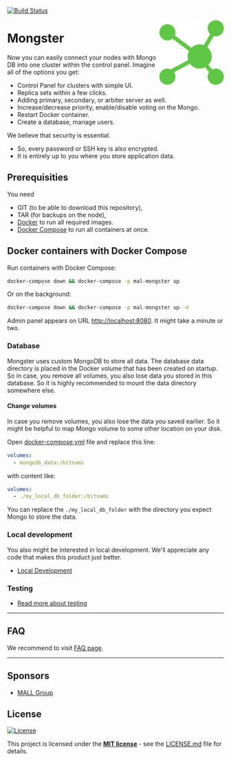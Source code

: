 [![Build Status](https://api.travis-ci.org/mallgroup/mal-mongster.svg?branch=master)](https://travis-ci.org/mallgroup/mal-mongster)

<img src="/admin/src/assets/logo-512x512.png" alt="logo" width="150" height="150" align="right"
 />

# Mongster

Now you can easily connect your nodes with Mongo DB into one cluster within the control panel. Imagine all of the options you get:

-   Control Panel for clusters with simple UI.
-   Replica sets within a few clicks.
-   Adding primary, secondary, or arbiter server as well.
-   Increase/decrease priority, enable/disable voting on the Mongo.
-   Restart Docker container.
-   Create a database, manage users.

We believe that security is essential.

-   So, every password or SSH key is also encrypted.
-   It is entirely up to you where you store application data.

## Prerequisities

You need

-   GIT (to be able to download this repository),
-   TAR (for backups on the node),
-   [Docker](https://www.docker.com/) to run all required images.
-   [Docker Compose](https://docs.docker.com/compose/) to run all containers at once.

## Docker containers with Docker Compose

Run containers with Docker Compose:

```sh
docker-compose down && docker-compose -p mal-mongster up
```

Or on the background:

```sh
docker-compose down && docker-compose -p mal-mongster up -d
```

Admin panel appears on URL <http://localhost:8080>. It might take a minute or two.

### Database

Mongster uses custom MongoDB to store all data. The database data directory is placed in the Docker volume that has been created on startup. So in case, you remove all volumes, you also lose data you stored in this database. So it is highly recommended to mount the data directory somewhere else.

#### Change volumes

In case you remove volumes, you also lose the data you saved earlier. So it might be helpful to map Mongo volume to some other location on your disk.

Open [docker-compose.yml](/docker-compose.yml) file and replace this line:

```yaml
volumes:
  - mongodb_data:/bitnami
```

with content like:

```yaml
volumes:
  - ./my_local_db_folder:/bitnami
```

You can replace the `./my_local_db_folder` with the directory you expect Mongo to store the data.

### Local development

You also might be interested in local development. We'll appreciate any code that makes this product just better.

-   [Local Development](/docs/development.md)

### Testing

-   [Read more about testing](/docs/testing.md)

* * *

## FAQ

We recommend to visit [FAQ page](/FAQ.md).

* * *

## Sponsors

-   [MALL Group](http://www.mallgroup.com)

## License

[![License](http://img.shields.io/:license-mit-blue.svg?style=flat-square)](http://badges.mit-license.org)

This project is licensed under the **[MIT license](http://opensource.org/licenses/mit-license.php)** - see the [LICENSE.md](/LICENSE.md) file for details.
